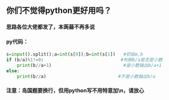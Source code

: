 ## 你们不觉得python更好用吗？

#### 思路各位大佬都发了，本蒟蒻不再多说

#### py代码：

```python
s=input().split();a=int(s[0]);b=int(s[1])	#初始a,b
if (b/a)%1!=0:							   #判断b/a是否是小数
    print(b//a+1)							#是小数输出b/a+1
else:
    print(b//a)							  #不是小数输出b/a
```

#### 注意：岛国题要换行，但用python写不用特意加\n，请放心